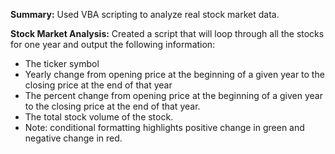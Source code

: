 **Summary:**
Used VBA scripting to analyze real stock market data.

**Stock Market Analysis:**
Created a script that will loop through all the stocks for one year and output the following information:
- The ticker symbol
- Yearly change from opening price at the beginning of a given year to the closing price at the end of that year
- The percent change from opening price at the beginning of a given year to the closing price at the end of that year.
- The total stock volume of the stock.
- Note: conditional formatting highlights positive change in green and negative change in red.
